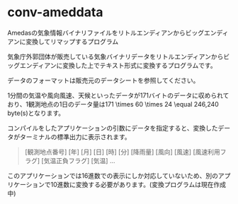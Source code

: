 # conv-ameddata
Amedasの気象情報バイナリファイルをリトルエンディアンからビッグエンディアンに変換してリマップするプログラム

気象庁外郭団体が販売している気象バイナリデータをリトルエンディアンからビッグエンディアンに変換した上でテキスト形式に変換するプログラムです。

データのフォーマットは販売元のデータシートを参照してください。

1分間の気温や風向風速、天候といったデータが171バイトのデータに収められており、1観測地点の1日のデータ量は171 \times 60 \times 24 \equal 246,240 byte(s)となります。

コンパイルをしたアプリケーションの引数にデータを指定すると、変換したデータがターミナルの標準出力に表示されます。

> [観測地点番号] [年] [月] [日] [時] [分] [降雨量] [風向] [風速] [風速利用フラグ] [気温正負フラグ] [気温] ...

このアプリケーションでは16進数での表示にしか対応していないため、別のアプリケーションで10進数に変換する必要があります。(変換プログラムは現在作成中)

